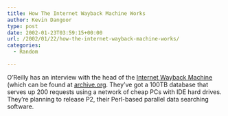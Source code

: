 ```yaml
---
title: How The Internet Wayback Machine Works
author: Kevin Dangoor
type: post
date: 2002-01-23T03:59:15+00:00
url: /2002/01/22/how-the-internet-wayback-machine-works/
categories:
  - Random

---
```

O&#8217;Reilly has an interview with the head of the [Internet Wayback Machine][1] (which can be found at [archive.org][2]. They&#8217;ve got a 100TB database that serves up 200 requests using a network of cheap PCs with IDE hard drives. They&#8217;re planning to release P2, their Perl-based parallel data searching software.

 [1]: http://www.oreillynet.com/pub/a/webservices/2002/01/18/brewster.html
 [2]: http://www.archive.org